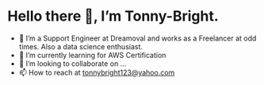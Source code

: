 # Hello there 👋, I’m Tonny-Bright.
- 👀 I’m a Support Engineer at Dreamoval and works as a Freelancer at odd times. Also a data science enthusiast.
- 🌱 I’m currently learning for AWS Certification
- 💞️ I’m looking to collaborate on ...
- 📫 How to reach at tonnybright123@yahoo.com

<!---
TMCreme/TMCreme is a ✨ special ✨ repository because its `README.md` (this file) appears on your GitHub profile.
You can click the Preview link to take a look at your changes.
--->
